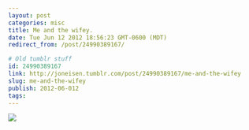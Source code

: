 ```yaml
---
layout: post
categories: misc
title: Me and the wifey.
date: Tue Jun 12 2012 18:56:23 GMT-0600 (MDT)
redirect_from: /post/24990389167/

# Old tumblr stuff
id: 24990389167
link: http://joneisen.tumblr.com/post/24990389167/me-and-the-wifey
slug: me-and-the-wifey
publish: 2012-06-012
tags:
---
```



![](http://40.media.tumblr.com/tumblr_m5j6lzsU0c1ryx2sho1_1280.jpg)

